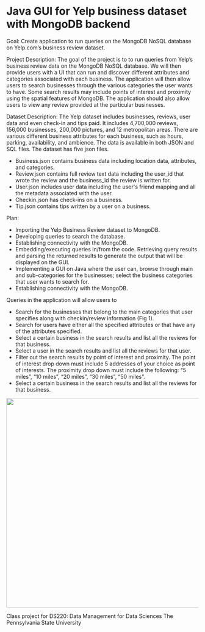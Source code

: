 # Java GUI for Yelp business dataset with MongoDB backend 

Goal:
Create application to run queries on the MongoDB NoSQL database on Yelp.com’s
business review dataset.

Project Description:
The goal of the project is to to run queries from Yelp’s business review data on the
MongoDB NoSQL database. We will then provide users with a UI that can run and
discover different attributes and categories associated with each business. The
application will then allow users to search businesses through the various categories
the user wants to have. Some search results may include points of interest and
proximity using the spatial features of MongoDB. The application should also allow
users to view any review provided at the particular businesses.

Dataset Description:
The Yelp dataset includes businesses, reviews, user data and even check-in and tips
paid. It includes 4,700,000 reviews, 156,000 businesses, 200,000 pictures, and 12
metropolitan areas. There are various different business attributes for each business,
such as hours, parking, availability, and ambience. The data is available in both JSON
and SQL files. The dataset has five json files.
  
  - Business.json contains business data including location data, attributes, and
  categories.
  - Review.json contains full review text data including the user_id that wrote the
  review and the business_id the review is written for.
  - User.json includes user data including the user's friend mapping and all the
  metadata associated with the user.
  - Checkin.json has check-ins on a business.
  - Tip.json contains tips written by a user on a business.

Plan:
  - Importing the Yelp Business Review dataset to MongoDB.
  - Developing queries to search the database.
  - Establishing connectivity with the MongoDB.
  - Embedding/executing queries in/from the code. Retrieving query results and parsing
    the returned results to generate the output that will be displayed on the GUI.
  - Implementing a GUI on Java where the user can, browse through main and
    sub-categories for the businesses; select the business categories that
    user wants to search for.
  - Establishing connectivity with the MongoDB.

Queries in the application will allow users to
  - Search for the businesses that belong to the main categories that user specifies
    along with checkin/review information (Fig 1).
  - Search for users have either all the specified attributes or that have any of the
    attributes specified.
  - Select a certain business in the search results and list all the reviews for that
    business.
  - Select a user in the search results and list all the reviews for that user.
  - Filter out the search results by point of interest and proximity. The point of
    interest drop down must include 5 addresses of your choice as point of interests.
    The proximity drop down must include the following: “5 miles”, “10 miles”, “20
    miles”, “30 miles”, “50 miles”.
  - Select a certain business in the search results and list all the reviews for that
    business.
<p align="center">
  <img width="667" height="549" src="https://raw.githubusercontent.com/TejasShahpuri/Yelp-MongoDB/master/Pics/screenshot.png">
</p>

Class project for DS220: Data Management for Data Sciences
The Pennsylvania State University
